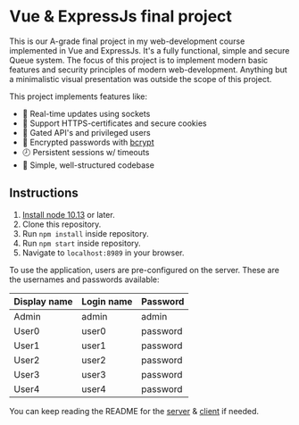# Vue & ExpressJs final project

This is our A-grade final project in my web-development course implemented in Vue and ExpressJs. It's a fully functional, simple and secure Queue system. The focus of this project is to implement modern basic features and security principles of modern web-development. Anything but a minimalistic visual presentation was outside the scope of this project.

This project implements features like:

* 📣 Real-time updates using sockets
* 🍪 Support HTTPS-certificates and secure cookies
* 🚪 Gated API's and privileged users
* 🔐 Encrypted passwords with [bcrypt](https://github.com/kelektiv/node.bcrypt.js)
* 🕗 Persistent sessions w/ timeouts
* 🚀 Simple, well-structured codebase

## Instructions

1. [Install node 10.13](https://nodejs.org/en/) or later.
2. Clone this repository.
3. Run `npm install` inside repository.
4. Run `npm start` inside repository.
5. Navigate to `localhost:8989` in your browser.

To use the application, users are pre-configured on the server. These are the usernames and passwords available:

| Display name | Login name | Password |
|--------------|------------|----------|
| Admin        | admin      | admin    |
| User0        | user0      | password |
| User1        | user1      | password |
| User2        | user2      | password |
| User3        | user3      | password |
| User4        | user4      | password |

You can keep reading the README for the [server](./server/README.md) & [client](./client/README.md) if needed.
